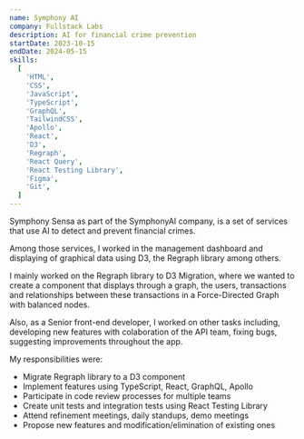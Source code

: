```yaml
---
name: Symphony AI
company: Fullstack Labs
description: AI for financial crime prevention
startDate: 2023-10-15
endDate: 2024-05-15
skills:
  [
    'HTML',
    'CSS',
    'JavaScript',
    'TypeScript',
    'GraphQL',
    'TailwindCSS',
    'Apollo',
    'React',
    'D3',
    'Regraph',
    'React Query',
    'React Testing Library',
    'Figma',
    'Git',
  ]
---
```


Symphony Sensa as part of the SymphonyAI company, is a set of services that use AI to detect and prevent financial crimes.

Among those services, I worked in the management dashboard and displaying of graphical data using D3, the Regraph library among others.

I mainly worked on the Regraph library to D3 Migration, where we wanted to create a component that displays through a graph, the users, transactions and relationships between these transactions in a Force-Directed Graph with balanced nodes.

Also, as a Senior front-end developer, I worked on other tasks including, developing new features with colaboration of the API team, fixing bugs, suggesting improvements throughout the app.

My responsibilities were:

* Migrate Regraph library to a D3 component
* Implement features using TypeScript, React, GraphQL, Apollo
* Participate in code review processes for multiple teams
* Create unit tests and integration tests using React Testing Library
* Attend refinement meetings, daily standups, demo meetings
* Propose new features and modification/elimination of existing ones
